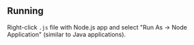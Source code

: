 
## Running

Right-click `.js` file with Node.js app and select "Run As -> Node Application" (similar to Java applications).